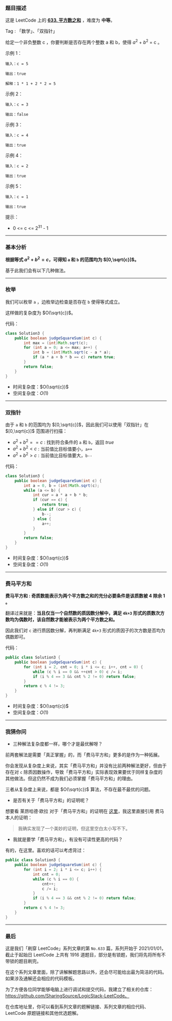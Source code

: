### 题目描述

这是 LeetCode 上的 **[633. 平方数之和](https://leetcode-cn.com/problems/sum-of-square-numbers/solution/gong-shui-san-xie-yi-ti-san-jie-mei-ju-s-7qi5/)** ，难度为 **中等**。

Tag : 「数学」、「双指针」



给定一个非负整数 c ，你要判断是否存在两个整数 a 和 b，使得 $a^2$ + $b^2$ = c 。

示例 1：
```
输入：c = 5

输出：true

解释：1 * 1 + 2 * 2 = 5
```
示例 2：
```
输入：c = 3

输出：false
```
示例 3：
```
输入：c = 4

输出：true
```
示例 4：
```
输入：c = 2

输出：true
```
示例 5：
```
输入：c = 1

输出：true
```

提示：
* 0 <= c <= $2^{31}$ - 1

---

### 基本分析

**根据等式 $a^2 + b^2 = c$，可得知 `a` 和 `b` 的范围均为 $[0,\sqrt{c}]$。**

基于此我们会有以下几种做法。

---

### 枚举

我们可以枚举 `a` ，边枚举边检查是否存在 `b` 使得等式成立。

这样做的复杂度为 $O(\sqrt{c})$。

代码：
```Java []
class Solution3 {
    public boolean judgeSquareSum(int c) {
        int max = (int)Math.sqrt(c);
        for (int a = 0; a <= max; a++) {
            int b = (int)Math.sqrt(c - a * a);
            if (a * a + b * b == c) return true;
        }
        return false;
    }
}
```
* 时间复杂度：$O(\sqrt{c})$
* 空间复杂度：$O(1)$

---

### 双指针

由于 `a` 和 `b` 的范围均为 $[0,\sqrt{c}]$，因此我们可以使用「双指针」在 $[0,\sqrt{c}]$ 范围进行扫描：

* $a^2 + b^2 == c$ : 找到符合条件的 `a` 和 `b`，返回 $true$
* $a^2 + b^2 < c$ : 当前值比目标值要小，`a++`
* $a^2 + b^2 > c$ : 当前值比目标值要大，`b--`

代码：
```Java []
class Solution3 {
    public boolean judgeSquareSum(int c) {
        int a = 0, b = (int)Math.sqrt(c);
        while (a <= b) {
            int cur = a * a + b * b;
            if (cur == c) {
                return true;
            } else if (cur > c) {
                b--;
            } else {
                a++;
            }
        }
        return false;
    }
}
```
* 时间复杂度：$O(\sqrt{c})$
* 空间复杂度：$O(1)$

---

### 费马平方和

**费马平方和 : 奇质数能表示为两个平方数之和的充分必要条件是该质数被 4 除余 1 。**

翻译过来就是：**当且仅当一个自然数的质因数分解中，满足 `4k+3` 形式的质数次方数均为偶数时，该自然数才能被表示为两个平方数之和。**

因此我们对 `c` 进行质因数分解，再判断满足 `4k+3` 形式的质因子的次方数是否均为偶数即可。

代码：
```Java []
public class Solution3 {
    public boolean judgeSquareSum(int c) {
        for (int i = 2, cnt = 0; i * i <= c; i++, cnt = 0) {
            while (c % i == 0 && ++cnt > 0) c /= i;
            if (i % 4 == 3 && cnt % 2 != 0) return false;
        }
        return c % 4 != 3;
    }
}
```
* 时间复杂度：$O(\sqrt{c})$
* 空间复杂度：$O(1)$

---

### 我猜你问

* 三种解法复杂度都一样，哪个才是最优解呀？

前两套解法是需要「真正掌握」的，而「费马平方和」更多的是作为一种拓展。

你会发现从复杂度上来说，其实「费马平方和」并没有比前两种解法更好，但由于存在对 `c` 除质因数操作，导致「费马平方和」实际表现效果要优于同样复杂度的其他做法。但这仍然不成为我们必须掌握「费马平方和」的理由。

三者从复杂度上来说，都是 $O(\sqrt{c})$ 算法，不存在最不最优的问题。

* 是否有关于「费马平方和」的证明呢？

想要看 莱昂哈德·欧拉 对于「费马平方和」的证明在 [这里](https://zh.wikipedia.org/wiki/%E8%B4%B9%E9%A9%AC%E5%B9%B3%E6%96%B9%E5%92%8C%E5%AE%9A%E7%90%86)，我这里直接引用 费马 本人的证明：

> 我确实发现了一个美妙的证明，但这里空白太小写不下。

* 我就是要学「费马平方和」，有没有可读性更高的代码？

有的，在这里。喜欢的话可以考虑背过：

```Java []
public class Solution3 {
    public boolean judgeSquareSum(int c) {
        for (int i = 2; i * i <= c; i++) {
            int cnt = 0;
            while (c % i == 0) {
                cnt++;
                c /= i;
            }
            if (i % 4 == 3 && cnt % 2 != 0) return false;
        }
        return c % 4 != 3;
    }
}
```

---

### 最后

这是我们「刷穿 LeetCode」系列文章的第 `No.633` 篇，系列开始于 2021/01/01，截止于起始日 LeetCode 上共有 1916 道题目，部分是有锁题，我们将先将所有不带锁的题目刷完。

在这个系列文章里面，除了讲解解题思路以外，还会尽可能给出最为简洁的代码。如果涉及通解还会相应的代码模板。

为了方便各位同学能够电脑上进行调试和提交代码，我建立了相关的仓库：https://github.com/SharingSource/LogicStack-LeetCode。

在仓库地址里，你可以看到系列文章的题解链接、系列文章的相应代码、LeetCode 原题链接和其他优选题解。

